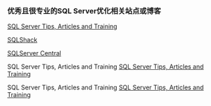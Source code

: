 ### 优秀且很专业的SQL Server优化相关站点或博客

[SQL Server Tips, Articles and Training](https://www.mssqltips.com/)

[SQLShack](https://www.sqlshack.com/sql-server-blogs/)

[SQLServer Central](https://www.sqlservercentral.com/)

SQL Server Tips, Articles and Training [SQL Server Tips, Articles and Training](https://www.mssqltips.com/)

SQL Server Tips, Articles and Training [SQL Server Tips, Articles and Training](https://www.mssqltips.com/)

